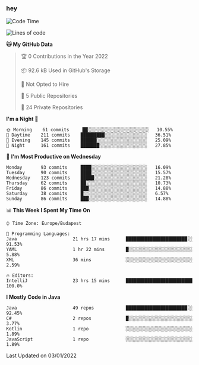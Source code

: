 ### hey

<!--START_SECTION:waka-->
![Code Time](http://img.shields.io/badge/Code%20Time-439%20hrs%2043%20mins-blue)

![Lines of code](https://img.shields.io/badge/From%20Hello%20World%20I%27ve%20Written-439%20Thousand%20lines%20of%20code-blue)

**🐱 My GitHub Data** 

> 🏆 0 Contributions in the Year 2022
 > 
> 📦 92.6 kB Used in GitHub's Storage 
 > 
> 🚫 Not Opted to Hire
 > 
> 📜 5 Public Repositories 
 > 
> 🔑 24 Private Repositories  
 > 
**I'm a Night 🦉** 

```text
🌞 Morning    61 commits     ██░░░░░░░░░░░░░░░░░░░░░░░   10.55% 
🌆 Daytime    211 commits    █████████░░░░░░░░░░░░░░░░   36.51% 
🌃 Evening    145 commits    ██████░░░░░░░░░░░░░░░░░░░   25.09% 
🌙 Night      161 commits    ███████░░░░░░░░░░░░░░░░░░   27.85%

```
📅 **I'm Most Productive on Wednesday** 

```text
Monday       93 commits     ████░░░░░░░░░░░░░░░░░░░░░   16.09% 
Tuesday      90 commits     ████░░░░░░░░░░░░░░░░░░░░░   15.57% 
Wednesday    123 commits    █████░░░░░░░░░░░░░░░░░░░░   21.28% 
Thursday     62 commits     ██░░░░░░░░░░░░░░░░░░░░░░░   10.73% 
Friday       86 commits     ███░░░░░░░░░░░░░░░░░░░░░░   14.88% 
Saturday     38 commits     █░░░░░░░░░░░░░░░░░░░░░░░░   6.57% 
Sunday       86 commits     ███░░░░░░░░░░░░░░░░░░░░░░   14.88%

```


📊 **This Week I Spent My Time On** 

```text
⌚︎ Time Zone: Europe/Budapest

💬 Programming Languages: 
Java                     21 hrs 17 mins      ███████████████████████░░   91.53% 
YAML                     1 hr 22 mins        █░░░░░░░░░░░░░░░░░░░░░░░░   5.88% 
XML                      36 mins             ░░░░░░░░░░░░░░░░░░░░░░░░░   2.59%

🔥 Editors: 
IntelliJ                 23 hrs 15 mins      █████████████████████████   100.0%

```

**I Mostly Code in Java** 

```text
Java                     49 repos            ███████████████████████░░   92.45% 
C#                       2 repos             █░░░░░░░░░░░░░░░░░░░░░░░░   3.77% 
Kotlin                   1 repo              ░░░░░░░░░░░░░░░░░░░░░░░░░   1.89% 
JavaScript               1 repo              ░░░░░░░░░░░░░░░░░░░░░░░░░   1.89%

```



 Last Updated on 03/01/2022
<!--END_SECTION:waka-->
